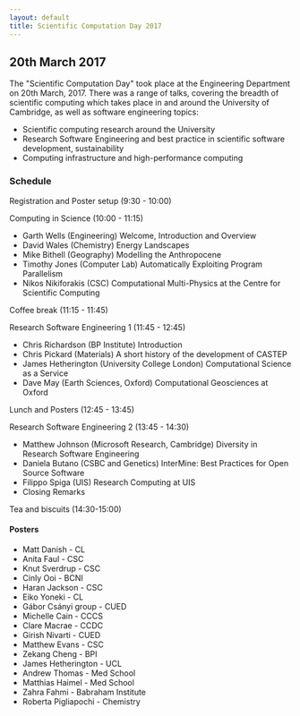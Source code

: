 ```yaml
---
layout: default
title: Scientific Computation Day 2017
---
```


## 20th March 2017

The "Scientific Computation Day" took place at the Engineering Department on 20th March, 2017.
There was a range of talks, covering the breadth of scientific
computing which takes place in and around the University of Cambridge,
as well as software engineering topics:

 * Scientific computing research around the University
 * Research Software Engineering and best practice in scientific software development, sustainability
 * Computing infrastructure and high-performance computing


### Schedule

Registration and Poster setup (9:30 - 10:00)

Computing in Science (10:00 - 11:15)

 * Garth Wells (Engineering) Welcome, Introduction and Overview
 * David Wales (Chemistry) Energy Landscapes
 * Mike Bithell (Geography) Modelling the Anthropocene
 * Timothy Jones (Computer Lab) Automatically Exploiting Program Parallelism
 * Nikos Nikiforakis (CSC) Computational Multi-Physics at the Centre for Scientific Computing

Coffee break (11:15 - 11:45)

Research Software Engineering 1 (11:45 - 12:45)

 * Chris Richardson (BP Institute) Introduction
 * Chris Pickard (Materials) A short history of the development of CASTEP
 * James Hetherington (University College London) Computational Science as a Service
 * Dave May (Earth Sciences, Oxford) Computational Geosciences at Oxford

Lunch and Posters (12:45 - 13:45)

Research Software Engineering 2 (13:45 - 14:30)

 * Matthew Johnson (Microsoft Research, Cambridge) Diversity in Research Software Engineering
 * Daniela Butano (CSBC and Genetics) InterMine: Best Practices for Open Source Software
 * Filippo Spiga (UIS) Research Computing at UIS
 * Closing Remarks

Tea and biscuits (14:30-15:00)

#### Posters

 * Matt Danish - CL
 * Anita Faul - CSC
 * Knut Sverdrup - CSC
 * Cinly Ooi - BCNI
 * Haran Jackson - CSC
 * Eiko Yoneki - CL
 * Gábor Csányi group - CUED
 * Michelle Cain - CCCS
 * Clare Macrae - CCDC
 * Girish Nivarti - CUED
 * Matthew Evans - CSC
 * Zekang Cheng - BPI
 * James Hetherington - UCL
 * Andrew Thomas - Med School
 * Matthias Haimel - Med School
 * Zahra Fahmi - Babraham Institute
 * Roberta Pigliapochi - Chemistry
